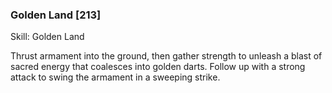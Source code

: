 ### Golden Land [213]

Skill: Golden Land

Thrust armament into the ground, then gather strength to unleash a blast of sacred energy that coalesces into golden darts. Follow up with a strong attack to swing the armament in a sweeping strike.